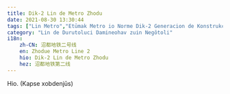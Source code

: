 ```yaml
---
title: Dik-2 Lin de Metro Zhodu
date: 2021-08-30 13:30:44
tags: ["Lin Metro","Etūmak Metro io Norme Dik-2 Generacion de Konstrukcion Metro"]
category: "Lin de Durutoluci Damineohav zuin Negōtoli"
i18n:
    zh-CN: 沼都地铁二号线
    en: Zhodue Metro Line 2
    hio: Dik-2 Lin de Metro Zhodu
    hez: 沼都地铁第二线
---
```


Hio. (Kapse xobdenjūs)
